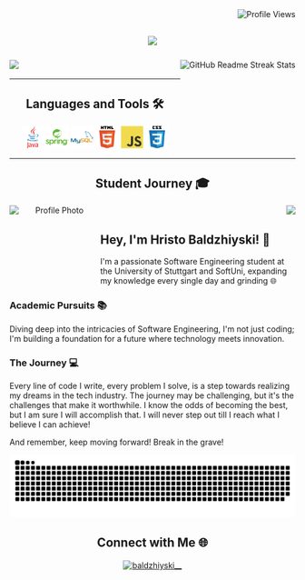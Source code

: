 <div align="right">
  <img src="https://komarev.com/ghpvc/?username=baldzhiyski&label=Profile%20Views&color=0e75b6&style=flat" alt="Profile Views">
</div>

<div align="center" style="margin-top: -20px;">
  <h1>
    <a href="https://git.io/typing-svg">
      <img src="https://readme-typing-svg.herokuapp.com/?font=Righteous&size=35&center=true&vCenter=true&width=500&height=70&duration=4000&lines=A+Developer+from+Bulgaria;+Chase+it+till+the+end!;" />
    </a>
  </h1>
</div>

 <p align="left">
     <img src="https://github-profile-trophy.vercel.app/?username=baldzhiyski&theme=nord&margin-w=15&margin-h=15&column=3&row=1&no-frame=true&no-bg=true&width=400&height=300">
   <!-- GitHub Readme Streak Stats -->
    <img src="https://github-readme-streak-stats.herokuapp.com/?user=baldzhiyski&theme=tokyonight&hide_border=true" 
alt="GitHub Readme Streak Stats" align="right" style="height: 130px;">

  </p>

<hr>

<h2 align="center">Languages and Tools 🛠️</h2>

<p align="center">
  <code><img height="40" src="https://raw.githubusercontent.com/devicons/devicon/master/icons/java/java-original-wordmark.svg"></code>
  <code><img height="40" src="https://raw.githubusercontent.com/devicons/devicon/master/icons/spring/spring-original-wordmark.svg"></code>
  <code><img height="40" src="https://raw.githubusercontent.com/devicons/devicon/master/icons/mysql/mysql-original-wordmark.svg"></code>
  <code><img height="40" src="https://raw.githubusercontent.com/devicons/devicon/master/icons/html5/html5-original-wordmark.svg"></code>
  <code><img height="40" src="https://raw.githubusercontent.com/devicons/devicon/master/icons/javascript/javascript-original.svg"></code>
  <code><img height="40" src="https://raw.githubusercontent.com/devicons/devicon/master/icons/css3/css3-original-wordmark.svg"></code>
</p>

<hr>

<h2 align="center">Student Journey 🎓</h2>

<div align="center">
  <img width="160" height="160" align="left" src="https://github.com/baldzhiyski/baldzhiyski/assets/143875511/017540a4-57c3-4b4e-a2ac-c6065898a68f" alt="Profile Photo">
</div>

<div align="right">
  <img src="https://user-images.githubusercontent.com/74038190/212749447-bfb7e725-6987-49d9-ae85-2015e3e7cc41.gif" width="300">
</div>

## Hey, I'm Hristo Baldzhiyski! 👋

I'm a passionate Software Engineering student at the University of Stuttgart and SoftUni, expanding my knowledge every single day and grinding 🌐

### Academic Pursuits 📚

Diving deep into the intricacies of Software Engineering, I'm not just coding; I'm building a foundation for a future where technology meets innovation.

### The Journey 💻

Every line of code I write, every problem I solve, is a step towards realizing my dreams in the tech industry. The journey may be challenging, but it's the challenges that make it worthwhile. I know the odds of becoming the best, but I am sure I will accomplish that. I will never step out till I reach what I believe I can achieve!  

And remember, keep moving forward! Break in the grave!

<picture>
  <source
    media="(prefers-color-scheme: dark)"
    srcset="https://raw.githubusercontent.com/platane/snk/output/github-contribution-grid-snake-dark.svg"
  />
  <source
    media="(prefers-color-scheme: light)"
    srcset="https://raw.githubusercontent.com/platane/snk/output/github-contribution-grid-snake.svg"
  />
  <img
    alt="github contribution grid snake animation"
    src="https://raw.githubusercontent.com/platane/snk/output/github-contribution-grid-snake.svg"
  />
</picture>

<h2 align="center">Connect with Me 🌐</h2>

<p align="center">
  <a href="https://instagram.com/baldzhiyski__" target="blank"><img align="center" src="https://raw.githubusercontent.com/rahuldkjain/github-profile-readme-generator/master/src/images/icons/Social/instagram.svg" alt="baldzhiyski__" height="30" width="40" /></a>
</p>
